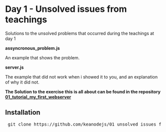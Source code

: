 # Day 1 - Unsolved issues from teachings
Solutions to the unsolved problems that occurred during the teachings at day 1

**assyncronous_problem.js**

An example that shows the problem.

**server.js**

The example that did not work when i showed it to you, and an explanation of why it did not.

**The Solution to the exercise this is all about can be found in the repository [01_tutorial_my_first_webserver](https://github.com/keanodejs/01_tutorial_my_first_webserver)**

## Installation

<pre> git clone https://github.com/keanodejs/01_unsolved_issues_from_the_teachings.git </pre>

